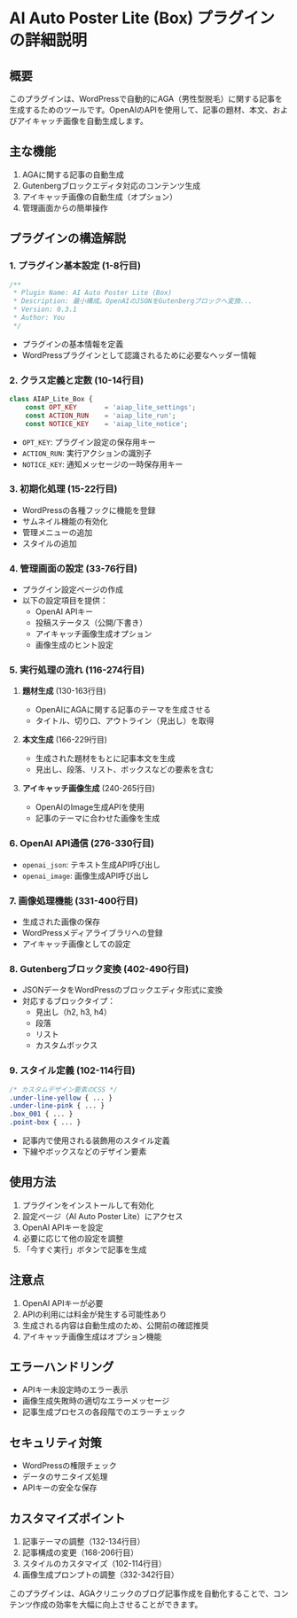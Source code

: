 # AI Auto Poster Lite (Box) プラグインの詳細説明

## 概要

このプラグインは、WordPressで自動的にAGA（男性型脱毛）に関する記事を生成するためのツールです。OpenAIのAPIを使用して、記事の題材、本文、およびアイキャッチ画像を自動生成します。

## 主な機能

1. AGAに関する記事の自動生成
2. Gutenbergブロックエディタ対応のコンテンツ生成
3. アイキャッチ画像の自動生成（オプション）
4. 管理画面からの簡単操作

## プラグインの構造解説

### 1. プラグイン基本設定 (1-8行目)

```php
/**
 * Plugin Name: AI Auto Poster Lite (Box)
 * Description: 最小構成。OpenAIのJSONをGutenbergブロックへ変換...
 * Version: 0.3.1
 * Author: You
 */
```

- プラグインの基本情報を定義
- WordPressプラグインとして認識されるために必要なヘッダー情報

### 2. クラス定義と定数 (10-14行目)

```php
class AIAP_Lite_Box {
    const OPT_KEY       = 'aiap_lite_settings';
    const ACTION_RUN    = 'aiap_lite_run';
    const NOTICE_KEY    = 'aiap_lite_notice';
```

- `OPT_KEY`: プラグイン設定の保存用キー
- `ACTION_RUN`: 実行アクションの識別子
- `NOTICE_KEY`: 通知メッセージの一時保存用キー

### 3. 初期化処理 (15-22行目)

- WordPressの各種フックに機能を登録
- サムネイル機能の有効化
- 管理メニューの追加
- スタイルの追加

### 4. 管理画面の設定 (33-76行目)

- プラグイン設定ページの作成
- 以下の設定項目を提供：
  - OpenAI APIキー
  - 投稿ステータス（公開/下書き）
  - アイキャッチ画像生成オプション
  - 画像生成のヒント設定

### 5. 実行処理の流れ (116-274行目)

1. **題材生成** (130-163行目)

   - OpenAIにAGAに関する記事のテーマを生成させる
   - タイトル、切り口、アウトライン（見出し）を取得

2. **本文生成** (166-229行目)

   - 生成された題材をもとに記事本文を生成
   - 見出し、段落、リスト、ボックスなどの要素を含む

3. **アイキャッチ画像生成** (240-265行目)
   - OpenAIのImage生成APIを使用
   - 記事のテーマに合わせた画像を生成

### 6. OpenAI API通信 (276-330行目)

- `openai_json`: テキスト生成API呼び出し
- `openai_image`: 画像生成API呼び出し

### 7. 画像処理機能 (331-400行目)

- 生成された画像の保存
- WordPressメディアライブラリへの登録
- アイキャッチ画像としての設定

### 8. Gutenbergブロック変換 (402-490行目)

- JSONデータをWordPressのブロックエディタ形式に変換
- 対応するブロックタイプ：
  - 見出し（h2, h3, h4）
  - 段落
  - リスト
  - カスタムボックス

### 9. スタイル定義 (102-114行目)

```css
/* カスタムデザイン要素のCSS */
.under-line-yellow { ... }
.under-line-pink { ... }
.box_001 { ... }
.point-box { ... }
```

- 記事内で使用される装飾用のスタイル定義
- 下線やボックスなどのデザイン要素

## 使用方法

1. プラグインをインストールして有効化
2. 設定ページ（AI Auto Poster Lite）にアクセス
3. OpenAI APIキーを設定
4. 必要に応じて他の設定を調整
5. 「今すぐ実行」ボタンで記事を生成

## 注意点

1. OpenAI APIキーが必要
2. APIの利用には料金が発生する可能性あり
3. 生成される内容は自動生成のため、公開前の確認推奨
4. アイキャッチ画像生成はオプション機能

## エラーハンドリング

- APIキー未設定時のエラー表示
- 画像生成失敗時の適切なエラーメッセージ
- 記事生成プロセスの各段階でのエラーチェック

## セキュリティ対策

- WordPressの権限チェック
- データのサニタイズ処理
- APIキーの安全な保存

## カスタマイズポイント

1. 記事テーマの調整（132-134行目）
2. 記事構成の変更（168-206行目）
3. スタイルのカスタマイズ（102-114行目）
4. 画像生成プロンプトの調整（332-342行目）

このプラグインは、AGAクリニックのブログ記事作成を自動化することで、コンテンツ作成の効率を大幅に向上させることができます。
